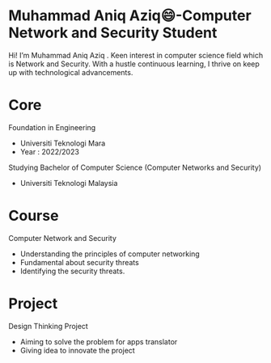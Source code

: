 <!DOCTYPE html>
<html>



<body class="stackedit">
  <div class="stackedit__html"><h1 id="muhammad-aniq-aziq😄-computer-network-and-security-student">Muhammad Aniq Aziq😄-Computer Network and Security Student</h1>
<p>Hi! I’m Muhammad Aniq Aziq . Keen interest in computer science field which is Network and Security. With a hustle continuous learning, I thrive on keep up with technological advancements.</p>
<h1 id="core">Core</h1>
<p>Foundation in Engineering</p>
<ul>
<li>Universiti Teknologi Mara</li>
<li>Year : 2022/2023</li>
</ul>
<p>Studying Bachelor of Computer Science (Computer Networks and Security)</p>
<ul>
<li>Universiti Teknologi Malaysia</li>
</ul>
<h1 id="course">Course</h1>
<p>Computer Network and Security</p>
<ul>
<li>Understanding the principles of computer networking</li>
<li>Fundamental about security threats</li>
<li>Identifying the security threats.</li>
</ul>
<h1 id="project">Project</h1>
<p>Design Thinking Project</p>
<ul>
<li>Aiming to solve the problem for apps translator</li>
<li>Giving idea to innovate the project</li>
</ul>
</div>
</body>

</html>
